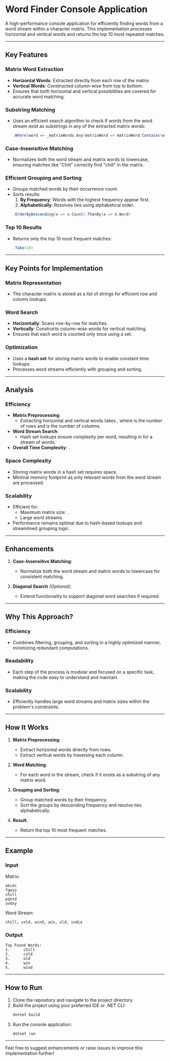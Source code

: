 # Word Finder Console Application

A high-performance console application for efficiently finding words from a word stream within a character matrix. This implementation processes horizontal and vertical words and returns the top 10 most repeated matches.

---

## **Key Features**

### **Matrix Word Extraction**

- **Horizontal Words**: Extracted directly from each row of the matrix.
- **Vertical Words**: Constructed column-wise from top to bottom.
- Ensures that both horizontal and vertical possibilities are covered for accurate word matching.

### **Substring Matching**

- Uses an efficient search algorithm to check if words from the word stream exist as substrings in any of the extracted matrix words:
  ```csharp
  .Where(word => _matrixWords.Any(matrixWord => matrixWord.Contains(word)))
  ```

### **Case-Insensitive Matching**

- Normalizes both the word stream and matrix words to lowercase, ensuring matches like "Chill" correctly find "chill" in the matrix.

### **Efficient Grouping and Sorting**

- Groups matched words by their occurrence count.
- Sorts results:
  1. **By Frequency**: Words with the highest frequency appear first.
  2. **Alphabetically**: Resolves ties using alphabetical order.
  ```csharp
  .OrderByDescending(x => x.Count).ThenBy(x => x.Word)
  ```

### **Top 10 Results**

- Returns only the top 10 most frequent matches:
  ```csharp
  .Take(10)
  ```

---

## **Key Points for Implementation**

### **Matrix Representation**

- The character matrix is stored as a list of strings for efficient row and column lookups.

### **Word Search**

- **Horizontally**: Scans row-by-row for matches.
- **Vertically**: Constructs column-wise words for vertical matching.
- Ensures that each word is counted only once using a set.

### **Optimization**

- Uses a **hash set** for storing matrix words to enable constant-time lookups.
- Processes word streams efficiently with grouping and sorting.

---

## **Analysis**

### **Efficiency**

- **Matrix Preprocessing**:
  - Extracting horizontal and vertical words takes , where  is the number of rows and  is the number of columns.
- **Word Stream Search**:
  - Hash set lookups ensure  complexity per word, resulting in  for a stream of  words.
- **Overall Time Complexity**: .

### **Space Complexity**

- Storing matrix words in a hash set requires  space.
- Minimal memory footprint as only relevant words from the word stream are processed.

### **Scalability**

- Efficient for:
  - Maximum matrix size: .
  - Large word streams.
- Performance remains optimal due to hash-based lookups and streamlined grouping logic.

---

## **Enhancements**

1. **Case-Insensitive Matching**:

   - Normalize both the word stream and matrix words to lowercase for consistent matching.

2. **Diagonal Search** *(Optional)*:

   - Extend functionality to support diagonal word searches if required.

---

## **Why This Approach?**

### **Efficiency**

- Combines filtering, grouping, and sorting in a highly optimized manner, minimizing redundant computations.

### **Readability**

- Each step of the process is modular and focused on a specific task, making the code easy to understand and maintain.

### **Scalability**

- Efficiently handles large word streams and matrix sizes within the problem's constraints.

---

## **How It Works**

1. **Matrix Preprocessing**:

   - Extract horizontal words directly from rows.
   - Extract vertical words by traversing each column.

2. **Word Matching**:

   - For each word in the stream, check if it exists as a substring of any matrix word.

3. **Grouping and Sorting**:

   - Group matched words by their frequency.
   - Sort the groups by descending frequency and resolve ties alphabetically.

4. **Result**:

   - Return the top 10 most frequent matches.

---

## **Example**

### **Input**

Matrix:

```
abcdc
fgwio
chill
pqnsd
uvdxy
```

Word Stream:

```
chill, cold, wind, win, old, india
```

### **Output**

```
Top Found Words:
1.      chill
2.      cold
3.      old
4.      win
5.      wind
```

---

## **How to Run**

1. Clone the repository and navigate to the project directory.
2. Build the project using your preferred IDE or .NET CLI:
   ```bash
   dotnet build
   ```
3. Run the console application:
   ```bash
   dotnet run
   ```

---

Feel free to suggest enhancements or raise issues to improve this implementation further!

